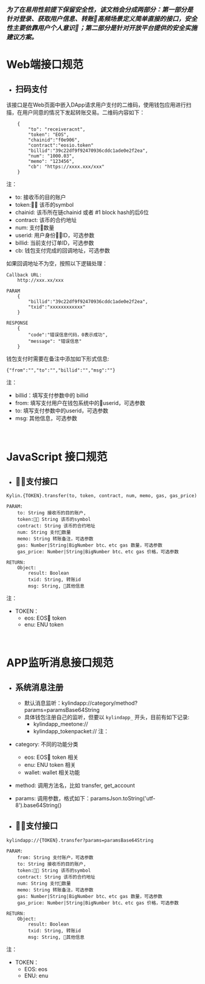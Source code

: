 ### *为了在易用性前提下保留安全性，该文档会分成两部分：第一部分是针对登录、获取用户信息、转账高频场景定义简单直接的接口，安全性主要依靠用户个人意识；第二部分是针对开放平台提供的安全实施建议方案。*

# Web端接口规范  
* ## 扫码支付  
该接口是在Web页面中嵌入DApp请求用户支付的二维码，使用钱包应用进行扫描，在用户同意的情况下发起转账交易。二维码内容如下： 
```
    {
        "to": "receiveracnt",
        "token": "EOS",
        "chainid":"f0e906",
        "contract":"eosio.token"
        "billid":"39c22df9f92470936cddc1ade0e2f2ea",
        "num": "1000.03",
        "memo": "123456",
        "cb": "https://xxxx.xxx/xxx"
    }
```

注：
* to: 接收币的目的账户
* token: 该币的symbol
* chainid: 该币所在链chainid 或者 #1 block hash的后6位
* contract: 该币的合约地址
* num: 支付数量
* userid: 用户身份ID，可选参数
* billid: 当前支付订单ID，可选参数
* cb: 钱包支付完成的回调地址，可选参数

如果回调地址不为空，按照以下逻辑处理：
```
Callback URL:
    http://xxx.xx/xxx

PARAM
    {
        "billid":"39c22df9f92470936cddc1ade0e2f2ea",
        "txid":"xxxxxxxxxxxx"
    }

RESPONSE
    {
        "code":"错误信息代码，0表示成功",
        "message": "错误信息"
    }
```
钱包支付时需要在备注中添加如下形式信息:
```
{"from":"","to":"","billid":"","msg":""} 
```
注：
* billid：填写支付参数中的 billid
* from: 填写支付用户在钱包系统中的userid，可选参数
* to: 填写支付参数中的userid，可选参数
* msg: 其他信息，可选参数

<br/>  

# JavaScript 接口规范  
* ## 支付接口
```
Kylin.{TOKEN}.transfer(to, token, contract, num, memo, gas, gas_price)

PARAM:
    to: String 接收币的目的账户, 
    token: String 该币的symbol
    contract: String 该币的合约地址
    num: String 支付数量
    memo: String 转账备注，可选参数
    gas: Number|String|BigNumber btc、etc gas 数量，可选参数
    gas_price: Number|String|BigNumber btc、etc gas 价格，可选参数

RETURN:
    Object:
        result: Boolean
        txid: String, 转账id
        msg: String, 其他信息
```  
注：
* TOKEN：
    * eos: EOS token
    * enu: ENU token

<br/>  

# APP监听消息接口规范 
* ## 系统消息注册
    * 默认消息监听：kylindapp://category/method?params=paramsBase64String
    * 具体钱包注册自己的监听，但要以 `kylindapp_` 开头，目前有如下记录:
        * kylindapp_meetone://
        * kylindapp_tokenpacket://
注：
* category: 不同的功能分类
    * eos: EOS token 相关
    * enu: ENU token 相关
    * wallet: wallet 相关功能
* method: 调用方法名，比如 transfer, get_account
* params: 调用参数，格式如下：paramsJson.toString('utf-8').base64String()

* ## 支付接口
```
kylindapp://{TOKEN}.transfer?params=paramsBase64String

PARAM:
    from: String 支付账户，可选参数
    to: String 接收币的目的账户, 
    token: String 该币的symbol
    contract: String 该币的合约地址
    num: String 支付数量
    memo: String 转账备注，可选参数
    gas: Number|String|BigNumber btc、etc gas 数量，可选参数
    gas_price: Number|String|BigNumber btc、etc gas 价格，可选参数

RETURN:
    Object:
        result: Boolean
        txid: String, 转账id
        msg: String, 其他信息
```  
注：
* TOKEN：
    * EOS: eos
    * ENU: enu






